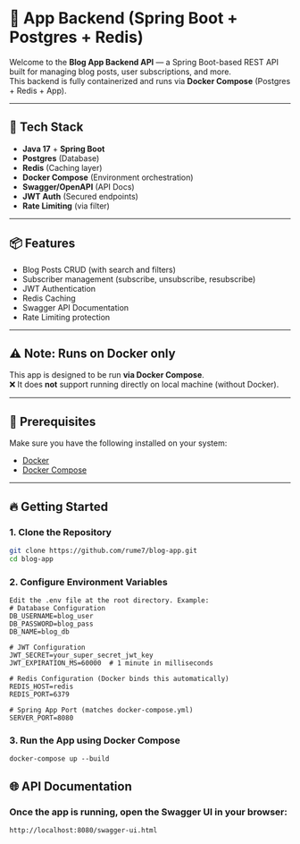 # 📝 App Backend (Spring Boot + Postgres + Redis)

Welcome to the **Blog App Backend API** — a Spring Boot-based REST API built for managing blog posts, user
subscriptions, and more.  
This backend is fully containerized and runs via **Docker Compose** (Postgres + Redis + App).

---

## 🚀 Tech Stack

- **Java 17** + **Spring Boot**
- **Postgres** (Database)
- **Redis** (Caching layer)
- **Docker Compose** (Environment orchestration)
- **Swagger/OpenAPI** (API Docs)
- **JWT Auth** (Secured endpoints)
- **Rate Limiting** (via filter)

---

## 📦 Features

- Blog Posts CRUD (with search and filters)
- Subscriber management (subscribe, unsubscribe, resubscribe)
- JWT Authentication
- Redis Caching
- Swagger API Documentation
- Rate Limiting protection

---

## ⚠️ Note: Runs on Docker only

This app is designed to be run **via Docker Compose**.  
❌ It does **not** support running directly on local machine (without Docker).

---

## 🐳 Prerequisites

Make sure you have the following installed on your system:

- [Docker](https://docs.docker.com/get-docker/)
- [Docker Compose](https://docs.docker.com/compose/)

---

## 🔥 Getting Started

### 1. Clone the Repository

```bash
git clone https://github.com/rume7/blog-app.git
cd blog-app

```

### 2. Configure Environment Variables

```
Edit the .env file at the root directory. Example:
# Database Configuration
DB_USERNAME=blog_user
DB_PASSWORD=blog_pass
DB_NAME=blog_db

# JWT Configuration
JWT_SECRET=your_super_secret_jwt_key
JWT_EXPIRATION_MS=60000  # 1 minute in milliseconds

# Redis Configuration (Docker binds this automatically)
REDIS_HOST=redis
REDIS_PORT=6379

# Spring App Port (matches docker-compose.yml)
SERVER_PORT=8080
```

### 3. Run the App using Docker Compose

```
docker-compose up --build
```

## 🌐 API Documentation

### Once the app is running, open the Swagger UI in your browser:

````
http://localhost:8080/swagger-ui.html
